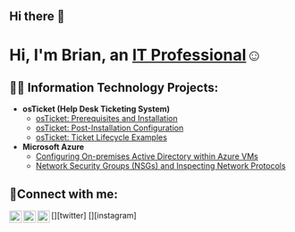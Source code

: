 ## Hi there 👋
<h1>Hi, I'm Brian, an <a href="https://linkedin.com/in/brian-brown-5855ba240/">IT Professional</a>☺</h1>

<h2>👨‍💻 Information Technology Projects:</h2>

- <b>osTicket (Help Desk Ticketing System)</b>
  - [osTicket: Prerequisites and Installation](https://github.com/brianbrowncc/osticket-prereqs)
  - [osTicket: Post-Installation Configuration](https://github.com/brianbrowncc/post-install-config)
  - [osTicket: Ticket Lifecycle Examples](https://github.com/brianbrowncc/ticket-lifecycle)
- <b>Microsoft Azure</b>
  - [Configuring On-premises Active Directory within Azure VMs](https://github.com/brianbrowncc/configure-ad)
  - [Network Security Groups (NSGs) and Inspecting Network Protocols](https://github.com/brianbrowncc/azure-network-protocols)

<h2>🤳Connect with me:</h2>

[<img align="left" alt="Josh | Twitter" width="22px" src="https://cdn.jsdelivr.net/npm/simple-icons@v3/icons/twitter.svg" />][twitter]
[<img align="left" alt="Josh | LinkedIn" width="22px" src="https://cdn.jsdelivr.net/npm/simple-icons@v3/icons/linkedin.svg" />][linkedin]
[<img align="left" alt="Josh | Instagram" width="22px" src="https://cdn.jsdelivr.net/npm/simple-icons@v3/icons/instagram.svg" />][instagram]


[linkedin]: https://linkedin.com/in/Josh
<!--
**bbrown1823/bbrown1823** is a ✨ _special_ ✨ repository because its `README.md` (this file) appears on your GitHub profile.

Here are some ideas to get you started:

- 🔭 I’m currently working on ...
- 🌱 I’m currently learning ...
- 👯 I’m looking to collaborate on ...
- 🤔 I’m looking for help with ...
- 💬 Ask me about ...
- 📫 How to reach me: ...
- 😄 Pronouns: ...
- ⚡ Fun fact: ...
-->
